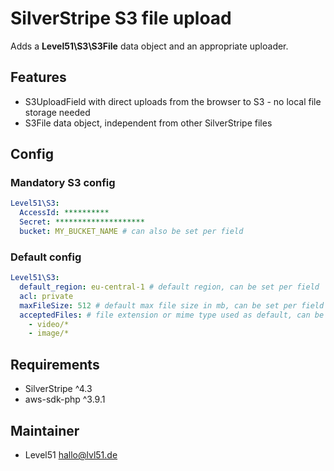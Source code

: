 # SilverStripe S3 file upload
Adds a **Level51\S3\S3File** data object and an appropriate uploader.

## Features
- S3UploadField with direct uploads from the browser to S3 - no local file storage needed
- S3File data object, independent from other SilverStripe files

## Config
### Mandatory S3 config
```yaml
Level51\S3:
  AccessId: **********
  Secret: ********************
  bucket: MY_BUCKET_NAME # can also be set per field
```

### Default config
```yaml
Level51\S3:
  default_region: eu-central-1 # default region, can be set per field
  acl: private
  maxFileSize: 512 # default max file size in mb, can be set per field 
  acceptedFiles: # file extension or mime type used as default, can be set per field
    - video/*
    - image/*
```

## Requirements
- SilverStripe ^4.3
- aws-sdk-php ^3.9.1

## Maintainer
- Level51 <hallo@lvl51.de>
